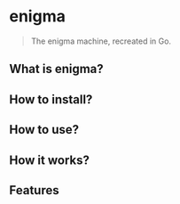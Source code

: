 # enigma
> The enigma machine, recreated in Go.

## What is enigma?

## How to install?

## How to use?

## How it works?

## Features

